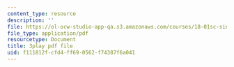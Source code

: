 ```yaml
---
content_type: resource
description: ''
file: https://ol-ocw-studio-app-qa.s3.amazonaws.com/courses/18-01sc-single-variable-calculus-fall-2010/f111812fcfd4ff690562f74387f6a041_aeXp1zC6Hls.pdf
file_type: application/pdf
resourcetype: Document
title: 3play pdf file
uid: f111812f-cfd4-ff69-0562-f74387f6a041
---
```

